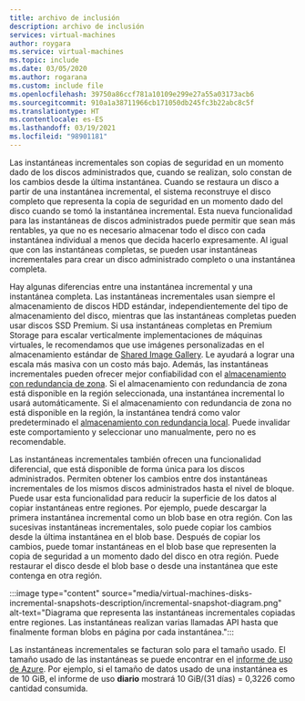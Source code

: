 ```yaml
---
title: archivo de inclusión
description: archivo de inclusión
services: virtual-machines
author: roygara
ms.service: virtual-machines
ms.topic: include
ms.date: 03/05/2020
ms.author: rogarana
ms.custom: include file
ms.openlocfilehash: 39750a86ccf781a10109e299e27a55a03173acb6
ms.sourcegitcommit: 910a1a38711966cb171050db245fc3b22abc8c5f
ms.translationtype: HT
ms.contentlocale: es-ES
ms.lasthandoff: 03/19/2021
ms.locfileid: "98901181"
---
```

Las instantáneas incrementales son copias de seguridad en un momento dado de los discos administrados que, cuando se realizan, solo constan de los cambios desde la última instantánea. Cuando se restaura un disco a partir de una instantánea incremental, el sistema reconstruye el disco completo que representa la copia de seguridad en un momento dado del disco cuando se tomó la instantánea incremental. Esta nueva funcionalidad para las instantáneas de discos administrados puede permitir que sean más rentables, ya que no es necesario almacenar todo el disco con cada instantánea individual a menos que decida hacerlo expresamente. Al igual que con las instantáneas completas, se pueden usar instantáneas incrementales para crear un disco administrado completo o una instantánea completa.

Hay algunas diferencias entre una instantánea incremental y una instantánea completa. Las instantáneas incrementales usan siempre el almacenamiento de discos HDD estándar, independientemente del tipo de almacenamiento del disco, mientras que las instantáneas completas pueden usar discos SSD Premium. Si usa instantáneas completas en Premium Storage para escalar verticalmente implementaciones de máquinas virtuales, le recomendamos que use imágenes personalizadas en el almacenamiento estándar de [Shared Image Gallery](../articles/virtual-machines/shared-image-galleries.md). Le ayudará a lograr una escala más masiva con un costo más bajo. Además, las instantáneas incrementales pueden ofrecer mejor confiabilidad con el [almacenamiento con redundancia de zona](../articles/storage/common/storage-redundancy.md). Si el almacenamiento con redundancia de zona está disponible en la región seleccionada, una instantánea incremental lo usará automáticamente. Si el almacenamiento con redundancia de zona no está disponible en la región, la instantánea tendrá como valor predeterminado el [almacenamiento con redundancia local](../articles/storage/common/storage-redundancy.md). Puede invalidar este comportamiento y seleccionar uno manualmente, pero no es recomendable.

Las instantáneas incrementales también ofrecen una funcionalidad diferencial, que está disponible de forma única para los discos administrados. Permiten obtener los cambios entre dos instantáneas incrementales de los mismos discos administrados hasta el nivel de bloque. Puede usar esta funcionalidad para reducir la superficie de los datos al copiar instantáneas entre regiones.  Por ejemplo, puede descargar la primera instantánea incremental como un blob base en otra región. Con las sucesivas instantáneas incrementales, solo puede copiar los cambios desde la última instantánea en el blob base. Después de copiar los cambios, puede tomar instantáneas en el blob base que representen la copia de seguridad a un momento dado del disco en otra región. Puede restaurar el disco desde el blob base o desde una instantánea que este contenga en otra región.

:::image type="content" source="media/virtual-machines-disks-incremental-snapshots-description/incremental-snapshot-diagram.png" alt-text="Diagrama que representa las instantáneas incrementales copiadas entre regiones. Las instantáneas realizan varias llamadas API hasta que finalmente forman blobs en página por cada instantánea.":::

Las instantáneas incrementales se facturan solo para el tamaño usado. El tamaño usado de las instantáneas se puede encontrar en el [informe de uso de Azure](../articles/cost-management-billing/understand/review-individual-bill.md). Por ejemplo, si el tamaño de datos usado de una instantánea es de 10 GiB, el informe de uso **diario** mostrará 10 GiB/(31 días) = 0,3226 como cantidad consumida.
